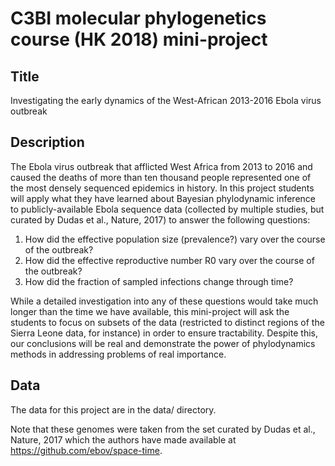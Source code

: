 # C3BI molecular phylogenetics course (HK 2018) mini-project

## Title

Investigating the early dynamics of the West-African 2013-2016 Ebola virus outbreak

## Description

The Ebola virus outbreak that afflicted West Africa from 2013 to 2016
and caused the deaths of more than ten thousand people represented one
of the most densely sequenced epidemics in history. In this project
students will apply what they have learned about Bayesian phylodynamic
inference to publicly-available Ebola sequence data (collected by
multiple studies, but curated by Dudas et al., Nature, 2017) to answer
the following questions:

1. How did the effective population size (prevalence?) vary over the course of the outbreak?
2. How did the effective reproductive number R0 vary over the course of the outbreak?
3. How did the fraction of sampled infections change through time?

While a detailed investigation into any of these questions would take
much longer than the time we have available, this mini-project will
ask the students to focus on subsets of the data (restricted to
distinct regions of the Sierra Leone data, for instance) in order to
ensure tractability.  Despite this, our conclusions will be real and
demonstrate the power of phylodynamics methods in addressing problems
of real importance.

## Data
  
The data for this project are in the data/ directory.

Note that these genomes were taken from the set curated by
Dudas et al., Nature, 2017 which the authors have
made available at https://github.com/ebov/space-time.
